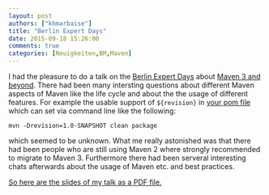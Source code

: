 ```yaml
---
layout: post
authors: ["khmarbaise"]
title: "Berlin Expert Days"
date: 2015-09-18 15:26:00
comments: true
categories: [Neuigkeiten,BM,Maven]
---
```

I had the pleasure to do a talk on the [Berlin Expert Days][bedcon] about [Maven 3 and
beyond][1]. There had been many intersting questions about different Maven
aspects of Maven like the life cycle and about the the usage of different
features. For example the usable support of `${revision}` in [your pom file][3]
which can set via command line like the following:
```
mvn -Drevision=1.0-SNAPSHOT clean package
```

which seemed to be unknown. What me really astonished was that there had been
people who are still using Maven 2 where strongly recommended to migrate to
Maven 3. Furthermore there had been serveral interesting chats afterwards about
the usage of Maven etc. and best practices.

[So here are the slides of my talk as a PDF file.](/downloads/files/Maven3AndBeyond.pdf)

[bedcon]: http://bed-con.org/
[1]: http://bed-con.org/2015/talks/Maven-3-and-Beyond
[2]: http://maven.apache.org/docs/3.2.1/release-notes.html
[3]: https://github.com/khmarbaise/javaee/tree/mvn321
